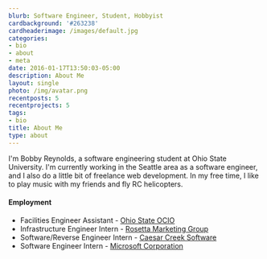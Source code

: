 ```yaml
---
blurb: Software Engineer, Student, Hobbyist
cardbackground: '#263238'
cardheaderimage: /images/default.jpg
categories:
- bio
- about
- meta
date: 2016-01-17T13:50:03-05:00
description: About Me
layout: single
photo: /img/avatar.png
recentposts: 5
recentprojects: 5
tags:
- bio
title: About Me
type: about
---
```


I'm Bobby Reynolds, a software engineering student at Ohio State University. I'm currently working in the Seattle area
as a software engineer, and I also do a little bit of freelance web development. In my free time, I like to play music
with my friends and fly RC helicopters.

#### Employment

* Facilities Engineer Assistant - [Ohio State OCIO](https://ocio.osu.edu/)
* Infrastructure Engineer Intern - [Rosetta Marketing Group](http://www.rosetta.com/)
* Software/Reverse Engineer Intern - [Caesar Creek Software](http://www.cc-sw.com/)
* Software Engineer Intern - [Microsoft Corporation](http://microsoft.com/)
